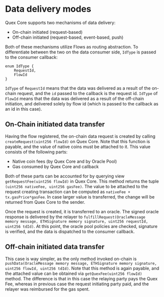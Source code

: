# Data delivery modes

Quex Core supports two mechanisms of data delivery:
+ On-chain initiated (request-based)
+ Off-chain initiated (request-based, event-based, push)

Both of these mechanisms utilize Flows as routing abstraction. To differentiate between the two on the data consumer
side, `IdType` is passed to the consumer callback:

```solidity
enum IdType {
    RequestId,
    FlowId
}
```

`IdType` of `RequestId` means that the data was delivered as a result of the on-chain request, and the `id` passed to
the callback is the request id. `IdType` of `FlowId` means that the data was delivered as a result of the off-chain
initiation, and delivered solely by flow id (which is passed to the callback as an id in this case).

## On-Chain initiated data transfer

Having the flow registered, the on-chain data request is created by calling `createRequest(uint256 flowId)` on Quex
Core. Note that this function is payable, and the value of native coins must be attached to it. This value consists of
the following parts:
+ Native coin fees (by Quex Core and by Oracle Pool)
+ Gas consumed by Quex Core and callback

Both of these parts can be accounted for by querying view `getRequestFee(uint256 flowId)` in Quex Core. This method
returns the tuple `(uint256 nativeFee, uint256 gasFee)`. The value to be attached to the request creating transaction
can be computed as `nativeFee + tx.gasPrice*gasFee`. In case larger value is transferred, the change will be returned
from Quex Core to the sender.

Once the request is created, it is transferred to an oracle. The signed oracle response is delivered by the relayer to
`fulfillRequest(OracleMessage memory message, ETHSignature memory signature, uint256 requestId, uint256 tdId)`. At this
point, the oracle pool policies are checked, signature is verified, and the data is dispatched to the consumer callback.

## Off-chain initiated data transfer

This case is way simpler, as the only method invoked on-chain is `pushData(OracleMessage memory message, ETHSignature
memory signature, uint256 flowId, uint256 tdId)`. Note that this method is again payable, and the attached value can be
obtained via `getQuexFee(uint256 flowId)` method. The difference is that in this case the relaying party pays the Quex
Fee, whereas in previous case the request initiating party paid, and the relayer was reimbursed for the gas spent.
